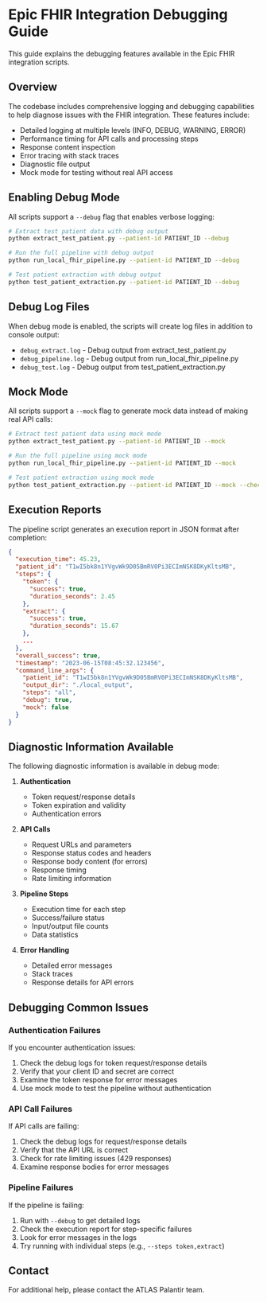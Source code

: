 # Epic FHIR Integration Debugging Guide

This guide explains the debugging features available in the Epic FHIR integration scripts.

## Overview

The codebase includes comprehensive logging and debugging capabilities to help diagnose issues with the FHIR integration. These features include:

- Detailed logging at multiple levels (INFO, DEBUG, WARNING, ERROR)
- Performance timing for API calls and processing steps
- Response content inspection
- Error tracing with stack traces
- Diagnostic file output
- Mock mode for testing without real API access

## Enabling Debug Mode

All scripts support a `--debug` flag that enables verbose logging:

```bash
# Extract test patient data with debug output
python extract_test_patient.py --patient-id PATIENT_ID --debug

# Run the full pipeline with debug output
python run_local_fhir_pipeline.py --patient-id PATIENT_ID --debug

# Test patient extraction with debug output
python test_patient_extraction.py --patient-id PATIENT_ID --debug
```

## Debug Log Files

When debug mode is enabled, the scripts will create log files in addition to console output:

- `debug_extract.log` - Debug output from extract_test_patient.py
- `debug_pipeline.log` - Debug output from run_local_fhir_pipeline.py
- `debug_test.log` - Debug output from test_patient_extraction.py

## Mock Mode

All scripts support a `--mock` flag to generate mock data instead of making real API calls:

```bash
# Extract test patient data using mock mode
python extract_test_patient.py --patient-id PATIENT_ID --mock

# Run the full pipeline using mock mode
python run_local_fhir_pipeline.py --patient-id PATIENT_ID --mock

# Test patient extraction using mock mode
python test_patient_extraction.py --patient-id PATIENT_ID --mock --check-only
```

## Execution Reports

The pipeline script generates an execution report in JSON format after completion:

```json
{
  "execution_time": 45.23,
  "patient_id": "T1wI5bk8n1YVgvWk9D05BmRV0Pi3ECImNSK8DKyKltsMB",
  "steps": {
    "token": {
      "success": true,
      "duration_seconds": 2.45
    },
    "extract": {
      "success": true,
      "duration_seconds": 15.67
    },
    ...
  },
  "overall_success": true,
  "timestamp": "2023-06-15T08:45:32.123456",
  "command_line_args": {
    "patient_id": "T1wI5bk8n1YVgvWk9D05BmRV0Pi3ECImNSK8DKyKltsMB",
    "output_dir": "./local_output",
    "steps": "all",
    "debug": true,
    "mock": false
  }
}
```

## Diagnostic Information Available

The following diagnostic information is available in debug mode:

1. **Authentication**
   - Token request/response details
   - Token expiration and validity
   - Authentication errors

2. **API Calls**
   - Request URLs and parameters
   - Response status codes and headers
   - Response body content (for errors)
   - Response timing
   - Rate limiting information

3. **Pipeline Steps**
   - Execution time for each step
   - Success/failure status
   - Input/output file counts
   - Data statistics

4. **Error Handling**
   - Detailed error messages
   - Stack traces
   - Response details for API errors

## Debugging Common Issues

### Authentication Failures

If you encounter authentication issues:

1. Check the debug logs for token request/response details
2. Verify that your client ID and secret are correct
3. Examine the token response for error messages
4. Use mock mode to test the pipeline without authentication

### API Call Failures

If API calls are failing:

1. Check the debug logs for request/response details
2. Verify that the API URL is correct
3. Check for rate limiting issues (429 responses)
4. Examine response bodies for error messages

### Pipeline Failures

If the pipeline is failing:

1. Run with `--debug` to get detailed logs
2. Check the execution report for step-specific failures
3. Look for error messages in the logs
4. Try running with individual steps (e.g., `--steps token,extract`)

## Contact

For additional help, please contact the ATLAS Palantir team. 
